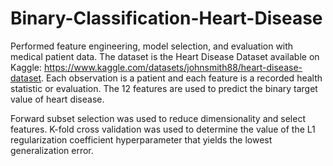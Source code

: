 # Binary-Classification-Heart-Disease
Performed feature engineering, model selection, and evaluation with medical patient data. The dataset is the Heart Disease Dataset available on Kaggle: https://www.kaggle.com/datasets/johnsmith88/heart-disease-dataset. Each observation is a patient and each feature is a recorded health statistic or evaluation. The 12 features are used to predict the binary target value of heart disease. 

Forward subset selection was used to reduce dimensionality and select features. K-fold cross validation was used to determine the value of the L1 regularization coefficient hyperparameter that yields the lowest generalization error.
